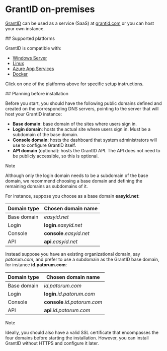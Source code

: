 ﻿# GrantID on-premises

[GrantID](../index.md) can be used as a service (SaaS) at [grantid.com](https://grantid.com) or you can host your own instance.

<a name="platforms" />
## Supported platforms

GrantID is compatible with:

* [Windows Server](windows/index.md)
* [Linux](linux/index.md)
* [Azure App Services](azure/index.md)
* [Docker](docker/index.md)

Click on one of the platforms above for specific setup instructions.

<a name="planning" />
## Planning before installation

Before you start, you should have the following public domains defined and created on the corresponding DNS servers, pointing to the server
that will host your GrantID instance:

* **Base domain**: base domain of the sites where users sign in.
* **Login domain**: hosts the actual site where users sign in. Must be a subdomain of the base domain.
* **Console domain**: hosts the dashboard that system administrators will use to configure GrantID itself.
* **API domain** (optional): hosts the GrantID API. The API does not need to be publicly accessible, so this is optional.

> [!NOTE]
> Although only the login domain needs to be a subdomain of the base domain, we recommend choosing a base domain and defining the remaining
> domains as subdomains of it.

For instance, suppose you choose as a base domain **easyid.net**:

Domain type | Chosen domain name
----------- | ------------------
Base domain | *easyid.net*
Login       | **login**.*easyid.net*
Console     | **console**.*easyid.net*
API         | **api**.*easyid.net*

Instead suppose you have an existing organizational domain, say *patorum.com*, and prefer to use a subdomain as the GrantID base
domain, for instance **id.patorum.com**:

Domain type | Chosen domain name
----------- | ------------------
Base domain | *id.patorum.com*
Login       | **login**.*id.patorum.com*
Console     | **console**.*id.patorum.com*
API         | **api**.*id.patorum.com*

> [!NOTE]
> Ideally, you should also have a valid SSL certificate that encompasses the four domains before starting the installation.
> However, you can install GrantID without HTTPS and configure it later.
